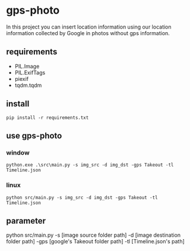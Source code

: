 # gps-photo

In this project you can insert location information using our location information collected by Google in photos without gps information.

## requirements

- PIL.Image
- PIL.ExifTags
- piexif
- tqdm.tqdm

## install

`pip install -r requirements.txt`

## use gps-photo

### window

`python.exe .\src\main.py -s img_src -d img_dst -gps Takeout -tl Timeline.json`

### linux

`python src/main.py -s img_src -d img_dst -gps Takeout -tl Timeline.json`

## parameter

python src/main.py -s [image source folder path] -d [image destination folder path] -gps [google's Takeout folder path] -tl [Timeline.json's path]
